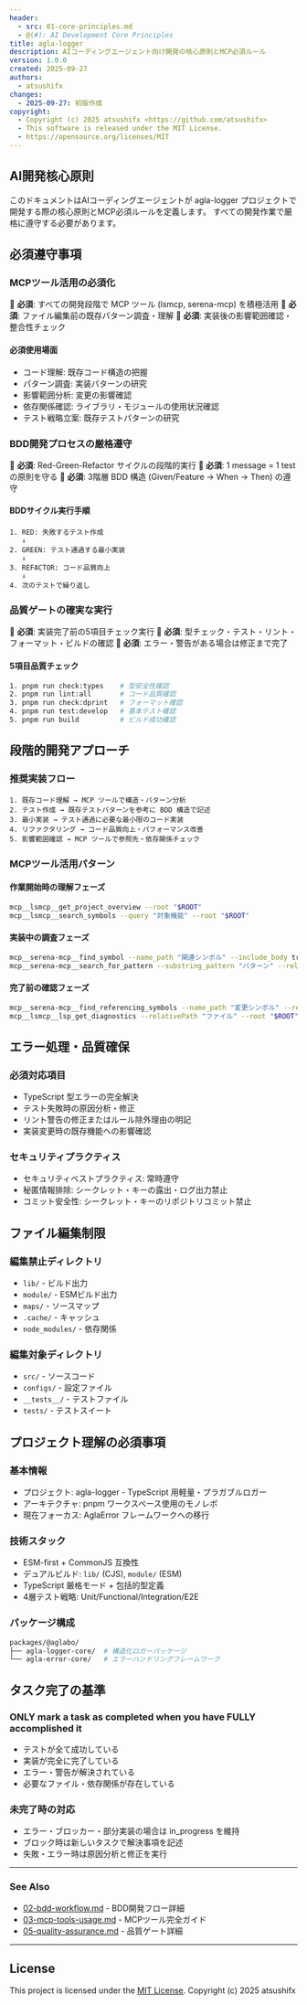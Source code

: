```yaml
---
header:
  - src: 01-core-principles.md
  - @(#): AI Development Core Principles
title: agla-logger
description: AIコーディングエージェント向け開発の核心原則とMCP必須ルール
version: 1.0.0
created: 2025-09-27
authors:
  - atsushifx
changes:
  - 2025-09-27: 初版作成
copyright:
  - Copyright (c) 2025 atsushifx <https://github.com/atsushifx>
  - This software is released under the MIT License.
  - https://opensource.org/licenses/MIT
---
```


## AI開発核心原則

このドキュメントはAIコーディングエージェントが agla-logger プロジェクトで開発する際の核心原則とMCP必須ルールを定義します。
すべての開発作業で厳格に遵守する必要があります。

## 必須遵守事項

### MCPツール活用の必須化

🔴 **必須**: すべての開発段階で MCP ツール (lsmcp, serena-mcp) を積極活用
🔴 **必須**: ファイル編集前の既存パターン調査・理解
🔴 **必須**: 実装後の影響範囲確認・整合性チェック

#### 必須使用場面

- コード理解: 既存コード構造の把握
- パターン調査: 実装パターンの研究
- 影響範囲分析: 変更の影響確認
- 依存関係確認: ライブラリ・モジュールの使用状況確認
- テスト戦略立案: 既存テストパターンの研究

### BDD開発プロセスの厳格遵守

🔴 **必須**: Red-Green-Refactor サイクルの段階的実行
🔴 **必須**: 1 message = 1 test の原則を守る
🔴 **必須**: 3階層 BDD 構造 (Given/Feature → When → Then) の遵守

#### BDDサイクル実行手順

```
1. RED: 失敗するテスト作成
   ↓
2. GREEN: テスト通過する最小実装
   ↓
3. REFACTOR: コード品質向上
   ↓
4. 次のテストで繰り返し
```

### 品質ゲートの確実な実行

🔴 **必須**: 実装完了前の5項目チェック実行
🔴 **必須**: 型チェック・テスト・リント・フォーマット・ビルドの確認
🔴 **必須**: エラー・警告がある場合は修正まで完了

#### 5項目品質チェック

```bash
1. pnpm run check:types    # 型安全性確認
2. pnpm run lint:all       # コード品質確認
3. pnpm run check:dprint   # フォーマット確認
4. pnpm run test:develop   # 基本テスト確認
5. pnpm run build          # ビルド成功確認
```

## 段階的開発アプローチ

### 推奨実装フロー

```
1. 既存コード理解 → MCP ツールで構造・パターン分析
2. テスト作成 → 既存テストパターンを参考に BDD 構造で記述
3. 最小実装 → テスト通過に必要な最小限のコード実装
4. リファクタリング → コード品質向上・パフォーマンス改善
5. 影響範囲確認 → MCP ツールで参照先・依存関係チェック
```

### MCPツール活用パターン

#### 作業開始時の理解フェーズ

```bash
mcp__lsmcp__get_project_overview --root "$ROOT"
mcp__lsmcp__search_symbols --query "対象機能" --root "$ROOT"
```

#### 実装中の調査フェーズ

```bash
mcp__serena-mcp__find_symbol --name_path "関連シンボル" --include_body true
mcp__serena-mcp__search_for_pattern --substring_pattern "パターン" --relative_path "src"
```

#### 完了前の確認フェーズ

```bash
mcp__serena-mcp__find_referencing_symbols --name_path "変更シンボル" --relative_path "ファイル"
mcp__lsmcp__lsp_get_diagnostics --relativePath "ファイル" --root "$ROOT"
```

## エラー処理・品質確保

### 必須対応項目

- TypeScript 型エラーの完全解決
- テスト失敗時の原因分析・修正
- リント警告の修正またはルール除外理由の明記
- 実装変更時の既存機能への影響確認

### セキュリティプラクティス

- セキュリティベストプラクティス: 常時遵守
- 秘匿情報排除: シークレット・キーの露出・ログ出力禁止
- コミット安全性: シークレット・キーのリポジトリコミット禁止

## ファイル編集制限

### 編集禁止ディレクトリ

- `lib/` - ビルド出力
- `module/` - ESMビルド出力
- `maps/` - ソースマップ
- `.cache/` - キャッシュ
- `node_modules/` - 依存関係

### 編集対象ディレクトリ

- `src/` - ソースコード
- `configs/` - 設定ファイル
- `__tests__/` - テストファイル
- `tests/` - テストスイート

## プロジェクト理解の必須事項

### 基本情報

- プロジェクト: agla-logger - TypeScript 用軽量・プラガブルロガー
- アーキテクチャ: pnpm ワークスペース使用のモノレポ
- 現在フォーカス: AglaError フレームワークへの移行

### 技術スタック

- ESM-first + CommonJS 互換性
- デュアルビルド: `lib/` (CJS), `module/` (ESM)
- TypeScript 厳格モード + 包括的型定義
- 4層テスト戦略: Unit/Functional/Integration/E2E

### パッケージ構成

```bash
packages/@aglabo/
├── agla-logger-core/  # 構造化ロガーパッケージ
└── agla-error-core/   # エラーハンドリングフレームワーク
```

## タスク完了の基準

### ONLY mark a task as completed when you have FULLY accomplished it

- テストが全て成功している
- 実装が完全に完了している
- エラー・警告が解決されている
- 必要なファイル・依存関係が存在している

### 未完了時の対応

- エラー・ブロッカー・部分実装の場合は in_progress を維持
- ブロック時は新しいタスクで解決事項を記述
- 失敗・エラー時は原因分析と修正を実行

---

### See Also

- [02-bdd-workflow.md](02-bdd-workflow.md) - BDD開発フロー詳細
- [03-mcp-tools-usage.md](03-mcp-tools-usage.md) - MCPツール完全ガイド
- [05-quality-assurance.md](05-quality-assurance.md) - 品質ゲート詳細

---

## License

This project is licensed under the [MIT License](https://opensource.org/licenses/MIT).
Copyright (c) 2025 atsushifx
